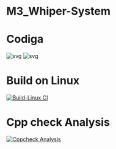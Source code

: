 # M3_Whiper-System

# Codiga

![svg](https://user-images.githubusercontent.com/74194006/168335464-1f743b18-6a74-47a4-8995-56dcd7a3b145.svg)
![svg](https://user-images.githubusercontent.com/74194006/168335484-6399a897-e7c8-4d3a-983a-52f35b675379.svg)

# Build on Linux

[![Build-Linux CI](https://github.com/Aishwarya-ram/M3_Whiper-System/actions/workflows/Build%20on%20Linux.yml/badge.svg)](https://github.com/Aishwarya-ram/M3_Whiper-System/actions/workflows/Build%20on%20Linux.yml)
 
# Cpp check Analysis

[![Cppcheck Analysis](https://github.com/Aishwarya-ram/M3_Whiper-System/actions/workflows/Cppcheck_Analyse.yml/badge.svg)](https://github.com/Aishwarya-ram/M3_Whiper-System/actions/workflows/Cppcheck_Analyse.yml)
